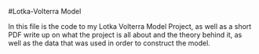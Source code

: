 #Lotka-Volterra Model

In this file is the code to my Lotka Volterra Model Project, as well as a short PDF write up on what the project is all about and the theory behind it, 
as well as the data that was used in order to construct the model.
